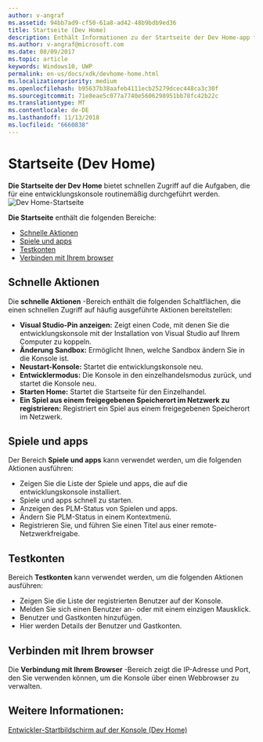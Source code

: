 ```yaml
---
author: v-angraf
ms.assetid: 94bb7ad9-cf50-61a8-ad42-48b9bdb9ed36
title: Startseite (Dev Home)
description: Enthält Informationen zu der Startseite der Dev Home-app für Xbox One.
ms.author: v-angraf@microsoft.com
ms.date: 08/09/2017
ms.topic: article
keywords: Windows10, UWP
permalink: en-us/docs/xdk/devhome-home.html
ms.localizationpriority: medium
ms.openlocfilehash: b95637b38aafeb4111ecb25279dcec448ca3c30f
ms.sourcegitcommit: 71e8eae5c077a7740e5606298951bb78fc42b22c
ms.translationtype: MT
ms.contentlocale: de-DE
ms.lasthandoff: 11/13/2018
ms.locfileid: "6660838"
---
```

# <a name="home-page-dev-home"></a>Startseite (Dev Home)
   
  
**Die Startseite der Dev Home** bietet schnellen Zugriff auf die Aufgaben, die für eine entwicklungskonsole routinemäßig durchgeführt werden.   
 ![Dev Home-Startseite](images/devhome_home.png)   
  
**Die Startseite** enthält die folgenden Bereiche:   
 
   *  [Schnelle Aktionen](#ID4EEB)  
   *  [Spiele und apps](#ID4EPC)  
   *  [Testkonten](#ID4EQD)  
   *  [Verbinden mit Ihrem browser](#ID4EFE)  

 
<a id="ID4EEB"></a>

   

## <a name="quick-actions"></a>Schnelle Aktionen  
   
  
Die **schnelle Aktionen** -Bereich enthält die folgenden Schaltflächen, die einen schnellen Zugriff auf häufig ausgeführte Aktionen bereitstellen:   
 
   *  **Visual Studio-Pin anzeigen:** Zeigt einen Code, mit denen Sie die entwicklungskonsole mit der Installation von Visual Studio auf Ihrem Computer zu koppeln.   
   *  **Änderung Sandbox:** Ermöglicht Ihnen, welche Sandbox ändern Sie in die Konsole ist.   
   *  **Neustart-Konsole:** Startet die entwicklungskonsole neu.   
   *  **Entwicklermodus:** Die Konsole in den einzelhandelsmodus zurück, und startet die Konsole neu.   
   *  **Starten Home:** Startet die Startseite für den Einzelhandel.   
   *  **Ein Spiel aus einem freigegebenen Speicherort im Netzwerk zu registrieren:** Registriert ein Spiel aus einem freigegebenen Speicherort im Netzwerk.   

  
<a id="ID4EPC"></a>

   

## <a name="games--apps"></a>Spiele und apps   
   
  
Der Bereich **Spiele und apps** kann verwendet werden, um die folgenden Aktionen ausführen:   
 
   *  Zeigen Sie die Liste der Spiele und apps, die auf die entwicklungskonsole installiert.  
   *  Spiele und apps schnell zu starten.  
   *  Anzeigen des PLM-Status von Spielen und apps.  
   *  Ändern Sie PLM-Status in einem Kontextmenü.  
   *  Registrieren Sie, und führen Sie einen Titel aus einer remote-Netzwerkfreigabe.

  
<a id="ID4EQD"></a>

   

## <a name="test-accounts"></a>Testkonten  
   
  
Bereich **Testkonten** kann verwendet werden, um die folgenden Aktionen ausführen:   
 
   *  Zeigen Sie die Liste der registrierten Benutzer auf der Konsole.  
   *  Melden Sie sich einen Benutzer an- oder mit einem einzigen Mausklick.  
   *  Benutzer und Gastkonten hinzufügen.  
   *  Hier werden Details der Benutzer und Gastkonten.  

  
<a id="ID4EFE"></a>

   

## <a name="connect-with-your-browser"></a>Verbinden mit Ihrem browser  
   
  
Die **Verbindung mit Ihrem Browser** -Bereich zeigt die IP-Adresse und Port, den Sie verwenden können, um die Konsole über einen Webbrowser zu verwalten.   
  
<a id="ID4EPE"></a>

   

## <a name="see-also"></a>Weitere Informationen:  
 [Entwickler-Startbildschirm auf der Konsole (Dev Home)](dev-home.md)

  